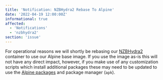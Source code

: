 ```yaml
---
title: 'Notification: NZBHydra2 Rebase To Alpine'
date: '2022-04-19 12:00:00Z'
informational: true
affected:
  - 'Notifications'
  - 'nzbhydra2'
section: 'issue'
---
```

For operational reasons we will shortly be rebasing our [NZBHydra2](https://github.com/linuxserver/docker-nzbhydra2) container to use our Alpine base image. If you use the image as-is this will not have any direct impact, however, if you make use of any customization scripts which install additional packages these may need to be updated to use the [Alpine packages](https://pkgs.alpinelinux.org/packages?name=&branch=v3.15) and package manager (`apk`).
